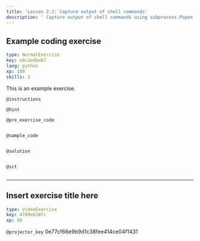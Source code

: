 ```yaml
---
title: 'Lesson 2.2: Capture output of shell commands'
description: ' Capture output of shell commands using subprocess.Popen '
---
```


## Example coding exercise

```yaml
type: NormalExercise
key: e8c1edbe67
lang: python
xp: 100
skills: 2
```

This is an example exercise.

`@instructions`


`@hint`


`@pre_exercise_code`
```{python}

```

`@sample_code`
```{python}

```

`@solution`
```{python}

```

`@sct`
```{python}

```

---

## Insert exercise title here

```yaml
type: VideoExercise
key: 4709e638fc
xp: 50
```

`@projector_key`
0e77cf66e9b9d1c38fee414ce04f1431
